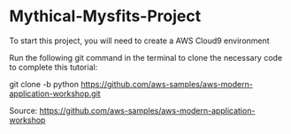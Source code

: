 # Mythical-Mysfits-Project

To start this project, you will need to create a AWS Cloud9 environment

Run the following git command in the terminal to clone the necessary code to complete this tutorial:

git clone -b python https://github.com/aws-samples/aws-modern-application-workshop.git



Source: https://github.com/aws-samples/aws-modern-application-workshop
